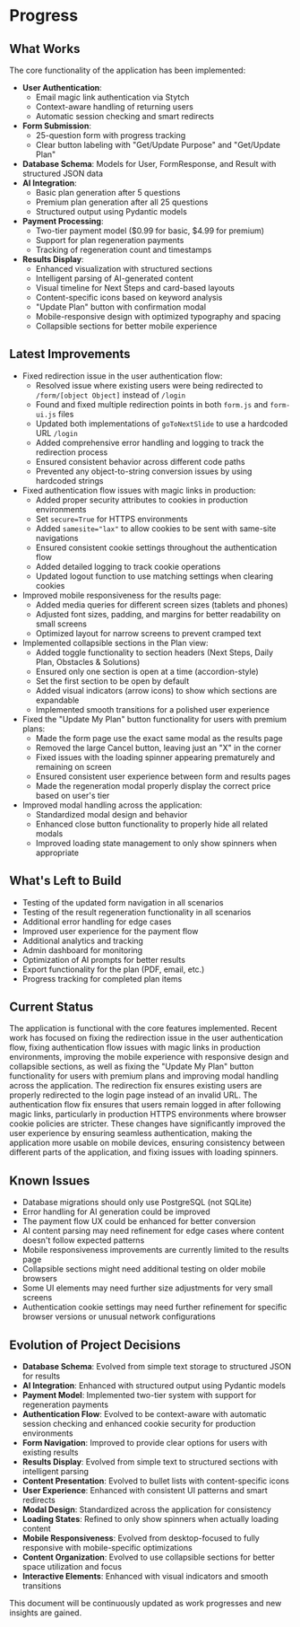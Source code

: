 # Progress

## What Works
The core functionality of the application has been implemented:

- **User Authentication**: 
  - Email magic link authentication via Stytch
  - Context-aware handling of returning users
  - Automatic session checking and smart redirects
- **Form Submission**: 
  - 25-question form with progress tracking
  - Clear button labeling with "Get/Update Purpose" and "Get/Update Plan"
- **Database Schema**: Models for User, FormResponse, and Result with structured JSON data
- **AI Integration**: 
  - Basic plan generation after 5 questions
  - Premium plan generation after all 25 questions
  - Structured output using Pydantic models
- **Payment Processing**: 
  - Two-tier payment model ($0.99 for basic, $4.99 for premium)
  - Support for plan regeneration payments
  - Tracking of regeneration count and timestamps
- **Results Display**: 
  - Enhanced visualization with structured sections
  - Intelligent parsing of AI-generated content
  - Visual timeline for Next Steps and card-based layouts
  - Content-specific icons based on keyword analysis
  - "Update Plan" button with confirmation modal
  - Mobile-responsive design with optimized typography and spacing
  - Collapsible sections for better mobile experience

## Latest Improvements
- Fixed redirection issue in the user authentication flow:
  - Resolved issue where existing users were being redirected to `/form/[object Object]` instead of `/login`
  - Found and fixed multiple redirection points in both `form.js` and `form-ui.js` files
  - Updated both implementations of `goToNextSlide` to use a hardcoded URL `/login`
  - Added comprehensive error handling and logging to track the redirection process
  - Ensured consistent behavior across different code paths
  - Prevented any object-to-string conversion issues by using hardcoded strings
- Fixed authentication flow issues with magic links in production:
  - Added proper security attributes to cookies in production environments
  - Set `secure=True` for HTTPS environments
  - Added `samesite="lax"` to allow cookies to be sent with same-site navigations
  - Ensured consistent cookie settings throughout the authentication flow
  - Added detailed logging to track cookie operations
  - Updated logout function to use matching settings when clearing cookies
- Improved mobile responsiveness for the results page:
  - Added media queries for different screen sizes (tablets and phones)
  - Adjusted font sizes, padding, and margins for better readability on small screens
  - Optimized layout for narrow screens to prevent cramped text
- Implemented collapsible sections in the Plan view:
  - Added toggle functionality to section headers (Next Steps, Daily Plan, Obstacles & Solutions)
  - Ensured only one section is open at a time (accordion-style)
  - Set the first section to be open by default
  - Added visual indicators (arrow icons) to show which sections are expandable
  - Implemented smooth transitions for a polished user experience
- Fixed the "Update My Plan" button functionality for users with premium plans:
  - Made the form page use the exact same modal as the results page
  - Removed the large Cancel button, leaving just an "X" in the corner
  - Fixed issues with the loading spinner appearing prematurely and remaining on screen
  - Ensured consistent user experience between form and results pages
  - Made the regeneration modal properly display the correct price based on user's tier
- Improved modal handling across the application:
  - Standardized modal design and behavior
  - Enhanced close button functionality to properly hide all related modals
  - Improved loading state management to only show spinners when appropriate

## What's Left to Build
- Testing of the updated form navigation in all scenarios
- Testing of the result regeneration functionality in all scenarios
- Additional error handling for edge cases
- Improved user experience for the payment flow
- Additional analytics and tracking
- Admin dashboard for monitoring
- Optimization of AI prompts for better results
- Export functionality for the plan (PDF, email, etc.)
- Progress tracking for completed plan items

## Current Status
The application is functional with the core features implemented. Recent work has focused on fixing the redirection issue in the user authentication flow, fixing authentication flow issues with magic links in production environments, improving the mobile experience with responsive design and collapsible sections, as well as fixing the "Update My Plan" button functionality for users with premium plans and improving modal handling across the application. The redirection fix ensures existing users are properly redirected to the login page instead of an invalid URL. The authentication flow fix ensures that users remain logged in after following magic links, particularly in production HTTPS environments where browser cookie policies are stricter. These changes have significantly improved the user experience by ensuring seamless authentication, making the application more usable on mobile devices, ensuring consistency between different parts of the application, and fixing issues with loading spinners.

## Known Issues
- Database migrations should only use PostgreSQL (not SQLite)
- Error handling for AI generation could be improved
- The payment flow UX could be enhanced for better conversion
- AI content parsing may need refinement for edge cases where content doesn't follow expected patterns
- Mobile responsiveness improvements are currently limited to the results page
- Collapsible sections might need additional testing on older mobile browsers
- Some UI elements may need further size adjustments for very small screens
- Authentication cookie settings may need further refinement for specific browser versions or unusual network configurations

## Evolution of Project Decisions
- **Database Schema**: Evolved from simple text storage to structured JSON for results
- **AI Integration**: Enhanced with structured output using Pydantic models
- **Payment Model**: Implemented two-tier system with support for regeneration payments
- **Authentication Flow**: Evolved to be context-aware with automatic session checking and enhanced cookie security for production environments
- **Form Navigation**: Improved to provide clear options for users with existing results
- **Results Display**: Evolved from simple text to structured sections with intelligent parsing
- **Content Presentation**: Evolved to bullet lists with content-specific icons
- **User Experience**: Enhanced with consistent UI patterns and smart redirects
- **Modal Design**: Standardized across the application for consistency
- **Loading States**: Refined to only show spinners when actually loading content
- **Mobile Responsiveness**: Evolved from desktop-focused to fully responsive with mobile-specific optimizations
- **Content Organization**: Evolved to use collapsible sections for better space utilization and focus
- **Interactive Elements**: Enhanced with visual indicators and smooth transitions

This document will be continuously updated as work progresses and new insights are gained.
